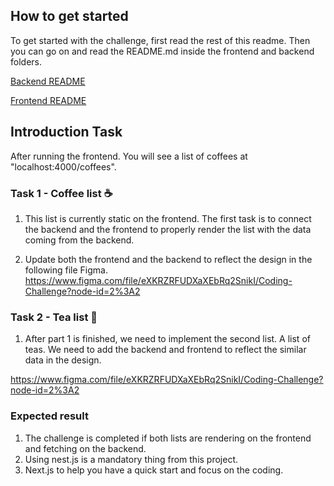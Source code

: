 ## How to get started 
  To get started with the challenge, first read the rest of this readme. Then you can go on and 
  read the README.md inside the frontend and backend folders.
  
  [Backend README](https://github.com/vishakhaChaudhary/coffee-tea-challenge/blob/main/backend/README.md)
  
  [Frontend README](https://github.com/vishakhaChaudhary/coffee-tea-challenge/blob/main/frontend/README.md)

## Introduction Task 

After running the frontend. You will see a list of coffees at "localhost:4000/coffees".

### Task 1 - Coffee list :coffee:
1. This list is currently static on the frontend. The first task is to connect the backend and the frontend to properly render the list with the data coming from the backend.

2. Update both the frontend and the backend to reflect the design in the following file Figma. 
    https://www.figma.com/file/eXKRZRFUDXaXEbRq2SnikI/Coding-Challenge?node-id=2%3A2

### Task 2 - Tea list :tea:

1. After part 1 is finished, we need to implement the second list. A list of teas. We need to add the backend and frontend to reflect the similar data in the design.

https://www.figma.com/file/eXKRZRFUDXaXEbRq2SnikI/Coding-Challenge?node-id=2%3A2
### Expected result

1. The challenge is completed if both lists are rendering on the frontend and fetching on the backend.
2. Using nest.js is a mandatory thing from this project.
3. Next.js to help you have a quick start and focus on the coding.

